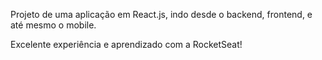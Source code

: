 Projeto de uma aplicação em React.js, indo desde o backend, frontend, e até mesmo o mobile.

Excelente experiência e aprendizado com a RocketSeat!

